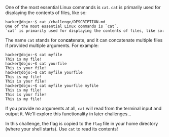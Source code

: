 One of the most essential Linux commands is `cat`.
`cat` is primarily used for displaying the contents of files, like so:

```
hacker@dojo:~$ cat /challenge/DESCRIPTION.md
One of the most essential Linux commands is `cat`.
`cat` is primarily used for displaying the contents of files, like so:
```

The name `cat` stands for con**cat**enate, and it can concatenate multiple files if provided multiple arguments. For example:

```
hacker@dojo:~$ cat myfile
This is my file!
hacker@dojo:~$ cat yourfile
This is your file!
hacker@dojo:~$ cat myfile yourfile
This is my file!
This is your file!
hacker@dojo:~$ cat myfile yourfile myfile
This is my file!
This is your file!
This is my file!
```

If you provide no arguments at all, `cat` will read from the terminal input and output it. We'll explore this functionality in later challenges...

In this challenge, the flag is copied to the `flag` file in your home directory (where your shell starts). Use `cat` to read its contents!
